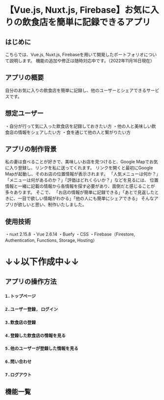# 【Vue.js, Nuxt.js, Firebase】お気に入りの飲食店を簡単に記録できるアプリ

## はじめに

こちらでは、Vue.js, Nuxt.js, Firebaseを用いて開発したポートフォリオについて説明します。
機能の追加や修正は随時対応中です。（2022年11月16日現在）

## アプリの概要

自分のお気に入りの飲食店を簡単に記録し、他のユーザーとシェアできるサービスです。

## 想定ユーザー

・自分が行って気に入った飲食店を記録しておきたい方
・他の人と美味しい飲食店の情報をシェアしたい方
・食を通じて他の人と繋がりたい方


## アプリの制作背景

私の妻は食べることが好きで、美味しいお店を見つけると、Google Mapでお気に入り登録し、リンクを私に送ってくれます。
リンクを開くと最初にGoogle Mapが起動し、そのお店の位置情報が表示されます。
「人気メニューは何か？」「メニューは何があるのか？」「評価はどれくらいか？」などを見るには、
位置情報と一緒に記載の情報から各情報を探す必要があり、面倒だと感じることが多々あります。
そこで、
「お店の情報が簡単に記録できる」「あとで見返したときに、一目で欲しい情報がわかる」「他の人にも簡単にシェアできる」
そんなアプリが欲しいと思い、制作いたしました。


## 使用技術

・nuxt 2.15.8
・Vue 2.6.14
・Buefy
・CSS
・Firebase（Firestore, Authentication, Functions, Storage, Hosting）


# ↓↓以下作成中↓↓


## アプリの操作方法

### `1.トップページ`

### `2.ユーザー登録, ログイン`

### `3.飲食店の登録`

### `4.登録した飲食店の情報を見る`

### `5.他のユーザーが登録した情報を見る`

### `6.問い合わせ`

### `7.ログアウト`


## 機能一覧
